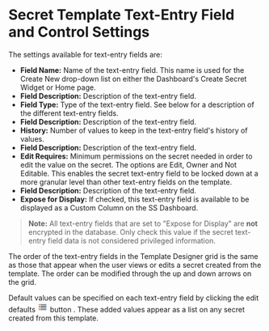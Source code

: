 [title]: # (Secret Template Text-Entry Field and Control Settings)
[tags]: # (Template)
[priority]: # (1000)

# Secret Template Text-Entry Field and Control Settings

The settings available for text-entry fields are:

- **Field Name:** Name of the text-entry field. This name is used for the Create New drop-down list on either the Dashboard's Create Secret Widget or Home page.
- **Field Description:** Description of the text-entry field.
- **Field Type:** Type of the text-entry field. See below for a description of the different text-entry fields.
- **Field Description:** Description of the text-entry field.
- **History:** Number of values to keep in the text-entry field's history of values.
- **Field Description:** Description of the text-entry field.
- **Edit Requires:** Minimum permissions on the secret needed in order to edit the value on the secret. The options are Edit, Owner and Not Editable. This enables the secret text-entry field to be locked down at a more granular level than other text-entry fields on the template.
- **Field Description:** Description of the text-entry field.
- **Expose for Display:** If checked, this text-entry field is available to be displayed as a Custom Column on the SS Dashboard.

> **Note:** All text-entry fields that are set to "Expose for Display" are **not** encrypted in the database. Only check this value if the secret text-entry field data is not considered privileged information.

The order of the text-entry fields in the Template Designer grid is the same as those that appear when the user views or edits a secret created from the template. The order can be modified through the up and down arrows on the grid.

Default values can be specified on each text-entry field by clicking the edit defaults ![1553806481985](images/1553806481985.png) button . These added values appear as a list on any secret created from this template.
